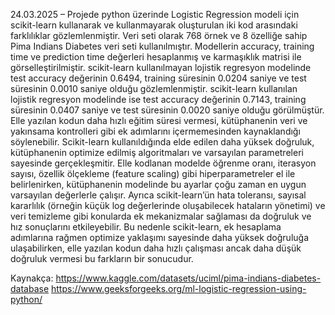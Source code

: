 24.03.2025 – Projede python üzerinde Logistic Regression modeli için scikit-learn kullanarak ve kullanmayarak oluşturulan iki kod arasındaki farklılıklar gözlemlenmiştir. Veri seti olarak 768 örnek ve 8 özelliğe sahip Pima Indians Diabetes veri seti kullanılmıştır. Modellerin accuracy, training time ve prediction time değerleri hesaplanmış ve karmaşıklık matrisi ile görselleştirilmiştir. scikit-learn kullanılmayan lojistik regresyon modelinde test accuracy değerinin 0.6494, training süresinin 0.0204 saniye ve test süresinin 0.0010 saniye olduğu gözlemlenmiştir. scikit-learn kullanılan lojistik regresyon modelinde ise test accuracy değerinin 0.7143, training süresinin 0.0407 saniye ve test süresinin 0.0020 saniye olduğu görülmüştür. 
Elle yazılan kodun daha hızlı eğitim süresi vermesi, kütüphanenin veri ve yakınsama kontrolleri gibi ek adımlarını içermemesinden kaynaklandığı söylenebilir. Scikit-learn kullanıldığında elde edilen daha yüksek doğruluk, kütüphanenin optimize edilmiş algoritmaları ve varsayılan parametreleri sayesinde gerçekleşmitir. Elle kodlanan modelde öğrenme oranı, iterasyon sayısı, özellik ölçekleme (feature scaling) gibi hiperparametreler el ile belirlenirken, kütüphanenin modelinde bu ayarlar çoğu zaman en uygun varsayılan değerlerle çalışır. Ayrıca scikit-learn’ün hata toleransı, sayısal kararlılık (örneğin küçük log değerlerinde oluşabilecek hataların yönetimi) ve veri temizleme gibi konularda ek mekanizmalar sağlaması da doğruluk ve hız sonuçlarını etkileyebilir. Bu nedenle scikit-learn, ek hesaplama adımlarına rağmen optimize yaklaşımı sayesinde daha yüksek doğruluğa ulaşabilirken, elle yazılan kodun daha hızlı çalışması ancak daha düşük doğruluk vermesi bu farkların bir sonucudur.

Kaynakça: https://www.kaggle.com/datasets/uciml/pima-indians-diabetes-database 
https://www.geeksforgeeks.org/ml-logistic-regression-using-python/
